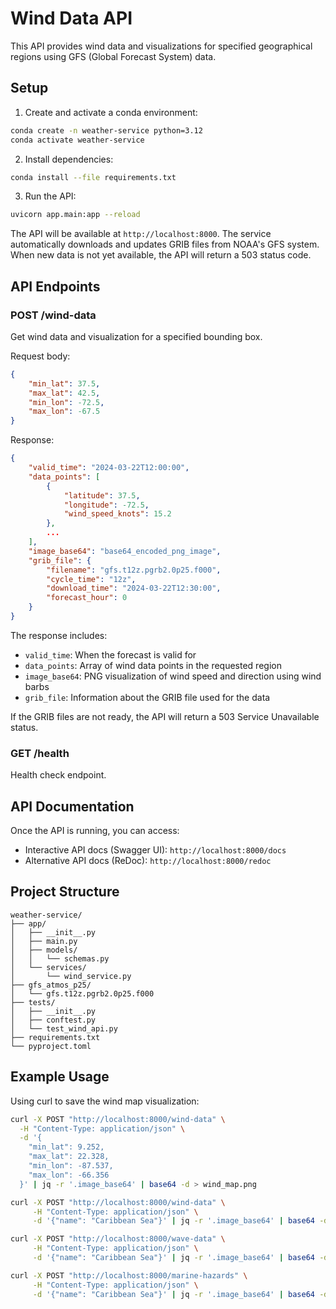 # Wind Data API

This API provides wind data and visualizations for specified geographical regions using GFS (Global Forecast System) data.

## Setup

1. Create and activate a conda environment:
```bash
conda create -n weather-service python=3.12
conda activate weather-service
```

2. Install dependencies:
```bash
conda install --file requirements.txt
```

3. Run the API:
```bash
uvicorn app.main:app --reload
```

The API will be available at `http://localhost:8000`. The service automatically downloads and updates GRIB files from NOAA's GFS system. When new data is not yet available, the API will return a 503 status code.

## API Endpoints

### POST /wind-data
Get wind data and visualization for a specified bounding box.

Request body:
```json
{
    "min_lat": 37.5,
    "max_lat": 42.5,
    "min_lon": -72.5,
    "max_lon": -67.5
}
```

Response:
```json
{
    "valid_time": "2024-03-22T12:00:00",
    "data_points": [
        {
            "latitude": 37.5,
            "longitude": -72.5,
            "wind_speed_knots": 15.2
        },
        ...
    ],
    "image_base64": "base64_encoded_png_image",
    "grib_file": {
        "filename": "gfs.t12z.pgrb2.0p25.f000",
        "cycle_time": "12z",
        "download_time": "2024-03-22T12:30:00",
        "forecast_hour": 0
    }
}
```

The response includes:
- `valid_time`: When the forecast is valid for
- `data_points`: Array of wind data points in the requested region
- `image_base64`: PNG visualization of wind speed and direction using wind barbs
- `grib_file`: Information about the GRIB file used for the data

If the GRIB files are not ready, the API will return a 503 Service Unavailable status.

### GET /health
Health check endpoint.

## API Documentation

Once the API is running, you can access:
- Interactive API docs (Swagger UI): `http://localhost:8000/docs`
- Alternative API docs (ReDoc): `http://localhost:8000/redoc`

## Project Structure
```
weather-service/
├── app/
│   ├── __init__.py
│   ├── main.py
│   ├── models/
│   │   └── schemas.py
│   └── services/
│       └── wind_service.py
├── gfs_atmos_p25/
│   └── gfs.t12z.pgrb2.0p25.f000
├── tests/
│   ├── __init__.py
│   ├── conftest.py
│   └── test_wind_api.py
├── requirements.txt
└── pyproject.toml
```

## Example Usage

Using curl to save the wind map visualization:
```bash
curl -X POST "http://localhost:8000/wind-data" \
  -H "Content-Type: application/json" \
  -d '{
    "min_lat": 9.252,
    "max_lat": 22.328,
    "min_lon": -87.537,
    "max_lon": -66.356
  }' | jq -r '.image_base64' | base64 -d > wind_map.png
```

```bash
curl -X POST "http://localhost:8000/wind-data" \
     -H "Content-Type: application/json" \
     -d '{"name": "Caribbean Sea"}' | jq -r '.image_base64' | base64 -d > wind_map.png
```


```bash
curl -X POST "http://localhost:8000/wave-data" \
     -H "Content-Type: application/json" \
     -d '{"name": "Caribbean Sea"}' | jq -r '.image_base64' | base64 -d > wave_map.png
```

```bash
curl -X POST "http://localhost:8000/marine-hazards" \
     -H "Content-Type: application/json" \
     -d '{"name": "Caribbean Sea"}' | jq -r '.image_base64' | base64 -d > hazards_map.png
```